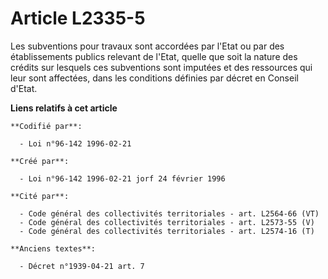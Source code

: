# Article L2335-5

Les subventions pour travaux sont accordées par l'Etat ou par des établissements publics relevant de l'Etat, quelle que soit
la nature des crédits sur lesquels ces subventions sont imputées et des ressources qui leur sont affectées, dans les
conditions définies par décret en Conseil d'Etat.

**Liens relatifs à cet article**

	**Codifié par**:

	  - Loi n°96-142 1996-02-21

	**Créé par**:

	  - Loi n°96-142 1996-02-21 jorf 24 février 1996

	**Cité par**:

	  - Code général des collectivités territoriales - art. L2564-66 (VT)
	  - Code général des collectivités territoriales - art. L2573-55 (V)
	  - Code général des collectivités territoriales - art. L2574-16 (T)

	**Anciens textes**:

	  - Décret n°1939-04-21 art. 7
